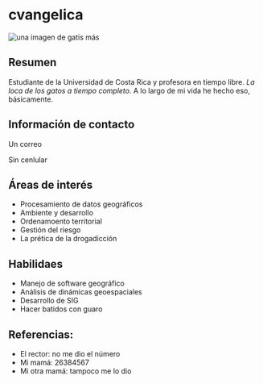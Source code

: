 # cvangelica

![una imagen de gatis más](https://estaticos.muyinteresante.es/uploads/images/gallery/5937e90a5bafe882f5bc09e6/gatitos-cesta_0.jpg "gatitos bebés")

## Resumen

Estudiante de la Universidad de Costa Rica y profesora en tiempo libre. _La loca de los gatos a tiempo completo_. A lo largo de mi vida he hecho eso, básicamente.

## Información de contacto

Un correo

Sin cenlular

## Áreas de interés
- Procesamiento de datos geográficos
- Ambiente y desarrollo
- Ordenamoento territorial
- Gestión del riesgo
- La prética de la drogadicción

## Habilidaes
- Manejo de software geográfico
- Análisis de dinámicas geoespaciales
- Desarrollo de SIG
- Hacer batidos con guaro

## Referencias:
- El rector: no me dio el número
- Mi mamá: 26384567
- Mi otra mamá: tampoco me lo dio
